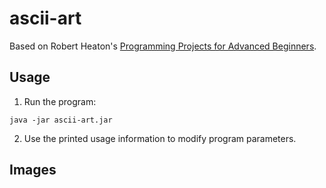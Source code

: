 # ascii-art

Based on Robert Heaton's [Programming Projects for Advanced Beginners](https://robertheaton.com/2018/06/12/programming-projects-for-advanced-beginners-ascii-art/).

## Usage

1. Run the program:

```
java -jar ascii-art.jar
```

2. Use the printed usage information to modify program parameters.

## Images
